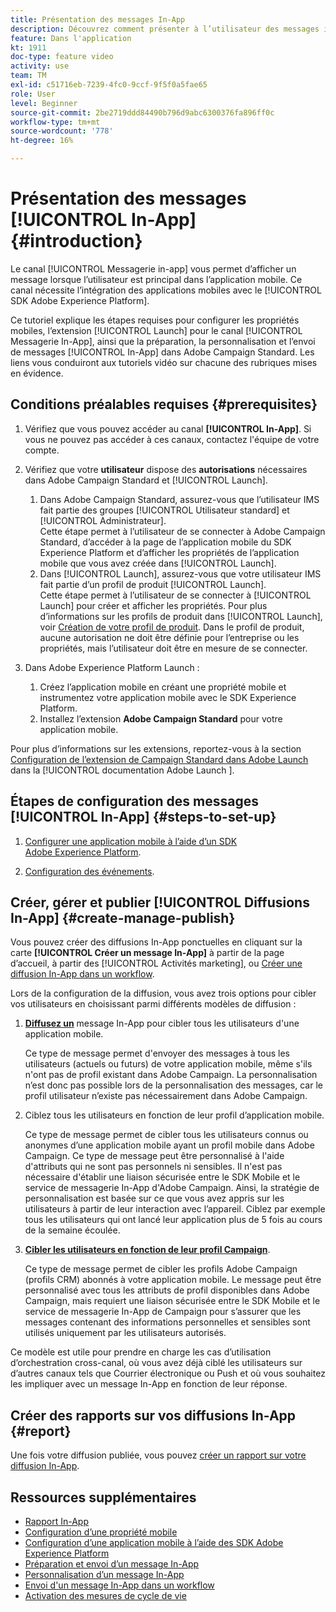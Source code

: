 ```yaml
---
title: Présentation des messages In-App
description: Découvrez comment présenter à l’utilisateur des messages in-app pertinents du point de vue contextuel en réponse au comportement en temps réel d’un client dans l’application mobile.
feature: Dans l'application
kt: 1911
doc-type: feature video
activity: use
team: TM
exl-id: c51716eb-7239-4fc0-9ccf-9f5f0a5fae65
role: User
level: Beginner
source-git-commit: 2be2719ddd84490b796d9abc6300376fa896ff0c
workflow-type: tm+mt
source-wordcount: '778'
ht-degree: 16%

---
```


# Présentation des messages [!UICONTROL In-App] {#introduction}

Le canal [!UICONTROL Messagerie in-app] vous permet d’afficher un message lorsque l’utilisateur est principal dans l’application mobile. Ce canal nécessite l’intégration des applications mobiles avec le [!UICONTROL SDK Adobe Experience Platform].

Ce tutoriel explique les étapes requises pour configurer les propriétés mobiles, l’extension [!UICONTROL Launch] pour le canal [!UICONTROL Messagerie In-App], ainsi que la préparation, la personnalisation et l’envoi de messages [!UICONTROL In-App] dans Adobe Campaign Standard. Les liens vous conduiront aux tutoriels vidéo sur chacune des rubriques mises en évidence.

## Conditions préalables requises {#prerequisites}

1. Vérifiez que vous pouvez accéder au canal **[!UICONTROL In-App]**. Si vous ne pouvez pas accéder à ces canaux, contactez l&#39;équipe de votre compte.
1. Vérifiez que votre **utilisateur** dispose des **autorisations** nécessaires dans Adobe Campaign Standard et [!UICONTROL Launch].

   1. Dans Adobe Campaign Standard, assurez-vous que l’utilisateur IMS fait partie des groupes [!UICONTROL Utilisateur standard] et [!UICONTROL Administrateur].\
      Cette étape permet à l’utilisateur de se connecter à Adobe Campaign Standard, d’accéder à la page de l’application mobile du SDK Experience Platform et d’afficher les propriétés de l’application mobile que vous avez créée dans [!UICONTROL Launch].
   1. Dans [!UICONTROL Launch], assurez-vous que votre utilisateur IMS fait partie d’un profil de produit [!UICONTROL Launch].\
      Cette étape permet à l’utilisateur de se connecter à [!UICONTROL Launch] pour créer et afficher les propriétés. Pour plus d’informations sur les profils de produit dans [!UICONTROL Launch], voir [Création de votre profil de produit](https://docs.adobelaunch.com/launch-reference/administration/user-permissions#3-create-your-product-profile). Dans le profil de produit, aucune autorisation ne doit être définie pour l’entreprise ou les propriétés, mais l’utilisateur doit être en mesure de se connecter.

1. Dans Adobe Experience Platform Launch :

   1. Créez l’application mobile en créant une propriété mobile et instrumentez votre application mobile avec le SDK Experience Platform.
   1. Installez l’extension **Adobe Campaign Standard** pour votre application mobile.

Pour plus d’informations sur les extensions, reportez-vous à la section [Configuration de l’extension de Campaign Standard dans Adobe Launch](https://aep-sdks.gitbook.io/docs/using-mobile-extensions/adobe-campaign-standard) dans la [!UICONTROL documentation Adobe Launch ].

## Étapes de configuration des messages [!UICONTROL In-App] {#steps-to-set-up}

1. [Configurer une application mobile à l’aide d’un SDK Adobe Experience Platform](/help/communication-channels/mobile/configure-mobile-apps-using-aep-sdk.md).

1. [Configuration des événements](/help/communication-channels/mobile/in-app/configure-events.md).

## Créer, gérer et publier [!UICONTROL Diffusions In-App] {#create-manage-publish}

Vous pouvez créer des diffusions In-App ponctuelles en cliquant sur la carte **[!UICONTROL Créer un message In-App]** à partir de la page d’accueil, à partir des [!UICONTROL Activités marketing], ou [Créer une diffusion In-App dans un workflow](/help/communication-channels/mobile/in-app/in-app-activity.md).

Lors de la configuration de la diffusion, vous avez trois options pour cibler vos utilisateurs en choisissant parmi différents modèles de diffusion :

1. [**Diffusez un**](/help/communication-channels/mobile/in-app/broadcast-in-app-message.md) message In-App pour cibler tous les utilisateurs d&#39;une application mobile.

   Ce type de message permet d&#39;envoyer des messages à tous les utilisateurs (actuels ou futurs) de votre application mobile, même s&#39;ils n&#39;ont pas de profil existant dans Adobe Campaign. La personnalisation n’est donc pas possible lors de la personnalisation des messages, car le profil utilisateur n’existe pas nécessairement dans Adobe Campaign.

1. Ciblez tous les utilisateurs en fonction de leur profil d’application mobile.

   Ce type de message permet de cibler tous les utilisateurs connus ou anonymes d’une application mobile ayant un profil mobile dans Adobe Campaign. Ce type de message peut être personnalisé à l&#39;aide d&#39;attributs qui ne sont pas personnels ni sensibles. Il n&#39;est pas nécessaire d&#39;établir une liaison sécurisée entre le SDK Mobile et le service de messagerie In-App d&#39;Adobe Campaign. Ainsi, la stratégie de personnalisation est basée sur ce que vous avez appris sur les utilisateurs à partir de leur interaction avec l’appareil. Ciblez par exemple tous les utilisateurs qui ont lancé leur application plus de 5 fois au cours de la semaine écoulée.

1. [**Cibler les utilisateurs en fonction de leur profil Campaign**](/help/communication-channels/mobile/in-app/target-users-based-on-campaign-profile.md).

   Ce type de message permet de cibler les profils Adobe Campaign (profils CRM) abonnés à votre application mobile. Le message peut être personnalisé avec tous les attributs de profil disponibles dans Adobe Campaign, mais requiert une liaison sécurisée entre le SDK Mobile et le service de messagerie In-App de Campaign pour s’assurer que les messages contenant des informations personnelles et sensibles sont utilisés uniquement par les utilisateurs autorisés.

Ce modèle est utile pour prendre en charge les cas d’utilisation d’orchestration cross-canal, où vous avez déjà ciblé les utilisateurs sur d’autres canaux tels que Courrier électronique ou Push et où vous souhaitez les impliquer avec un message In-App en fonction de leur réponse.

## Créer des rapports sur vos diffusions In-App {#report}

Une fois votre diffusion publiée, vous pouvez [créer un rapport sur votre diffusion In-App](/help/communication-channels/mobile/in-app/in-app-reporting.md).

## Ressources supplémentaires

* [Rapport In-App](https://docs.adobe.com/content/help/en/campaign-standard/using/reporting/list-of-reports/in-app-report.html)
* [Configuration d’une propriété mobile](https://aep-sdks.gitbook.io/docs/getting-started/create-a-mobile-property)
* [Configuration d’une application mobile à l’aide des SDK Adobe Experience Platform](https://helpx.adobe.com/fr/campaign/kb/configuring-app-sdk.html)
* [Préparation et envoi d’un message In-App](https://docs.adobe.com/content/help/en/campaign-standard/using/communication-channels/in-app-messaging/preparing-and-sending-an-in-app-message.html)
* [Personnalisation d’un message In-App](https://docs.adobe.com/content/help/en/campaign-standard/using/communication-channels/in-app-messaging/customizing-an-in-app-message.html)
* [Envoi d&#39;un message In-App dans un workflow](https://docs.adobe.com/content/help/en/campaign-standard/using/managing-processes-and-data/channel-activities/in-app-delivery.html)
* [Activation des mesures de cycle de vie](https://aep-sdks.gitbook.io/docs/getting-started/initialize-the-sdk#enable-lifecycle-metrics)
